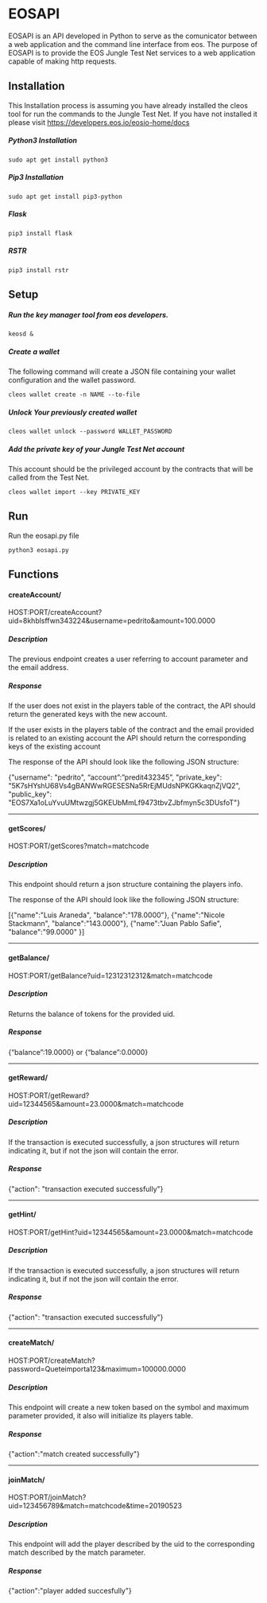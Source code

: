 # EOSAPI

EOSAPI is an API developed in Python to serve as the comunicator between a web application and the command line interface from eos. The purpose of EOSAPI is to provide the EOS Jungle Test Net services to a web application capable of making http requests.

## Installation

This Installation process is assuming you have already installed the cleos tool for run the commands to the Jungle Test Net. If you have not installed it please visit https://developers.eos.io/eosio-home/docs

##### Python3 Installation

```
sudo apt get install python3
```

##### Pip3 Installation
```
sudo apt get install pip3-python
```

##### Flask
```
pip3 install flask
```

##### RSTR
```
pip3 install rstr
```
## Setup
##### Run the key manager tool from eos developers.
```
keosd &
```
##### Create a wallet 

The following command will create a JSON file containing your wallet configuration and the wallet password.
```
cleos wallet create -n NAME --to-file
```
##### Unlock Your previously created wallet
```
cleos wallet unlock --password WALLET_PASSWORD
```

##### Add the private key of your Jungle Test Net account
This account should be the  privileged account by the contracts that will be called from the Test Net.
```
cleos wallet import --key PRIVATE_KEY
```
## Run
Run the eosapi.py file
```
python3 eosapi.py
```

## Functions

#### createAccount/

HOST:PORT/createAccount?uid=8khblsffwn343224&username=pedrito&amount=100.0000

##### Description

The previous endpoint creates a user referring to account parameter and the email address.

##### Response

If the user does not exist in the players table of the contract, the API should return the generated keys with the new account.

If the user exists in the players table of the contract and the email provided is related to an existing account the API should return the corresponding keys of the existing account

The response of the API should look like the following JSON structure:

{"username": "pedrito", 
“account”:”predit432345”,
"private_key": "5K7sHYshU68Vs4gBANWwRGESESNa5RrEjMUdsNPKGKkaqnZjVQ2", "public_key": "EOS7Xa1oLuYvuUMtwzgj5GKEUbMmLf9473tbvZJbfmyn5c3DUsfoT"}

___

#### getScores/

HOST:PORT/getScores?match=matchcode

 ##### Description
This endpoint should return a json structure containing the players info.

The response of the API should look like the following JSON structure:

  

[{"name":"Luis Araneda",
"balance":"178.0000"},
{"name":"Nicole Stackmann",
"balance":"143.0000"},
{"name":"Juan Pablo Safie",
"balance":"99.0000"
}]

___
  
#### getBalance/

  
HOST:PORT/getBalance?uid=12312312312&match=matchcode

##### Description
Returns the balance of tokens for the provided uid.

##### Response

{“balance”:19.0000} or {“balance”:0.0000}

  
  
___
#### getReward/
HOST:PORT/getReward?uid=12344565&amount=23.0000&match=matchcode


##### Description
If the transaction is executed successfully, a json structures will return indicating it, but if not the json will contain the error.
##### Response

  

{"action": "transaction executed successfully"}

  
___
#### getHint/
HOST:PORT/getHint?uid=12344565&amount=23.0000&match=matchcode

  

##### Description

If the transaction is executed successfully, a json structures will return indicating it, but if not the json will contain the error.

  

##### Response

  

{"action": "transaction executed successfully"}

  
___
#### createMatch/
HOST:PORT/createMatch?password=Queteimporta123&maximum=100000.0000

  

##### Description

This endpoint will create a new token based on the symbol and maximum parameter provided, it also will initialize its players table.

  

##### Response

 
{"action":"match created successfully"}
___

#### joinMatch/

HOST:PORT/joinMatch?uid=123456789&match=matchcode&time=20190523

##### Description
This endpoint will add the player described by the uid to the corresponding match described by the match parameter.

##### Response

{"action":"player added succesfully"}






